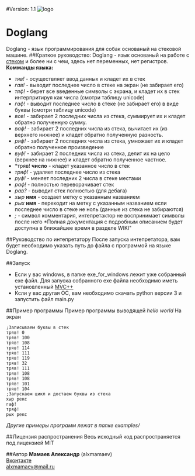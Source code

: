 #Version: 1.1
![logo](https://pp.vk.me/c633117/v633117884/39c64/C8eZ4cBRAzU.jpg)
# Doglang
Doglang - язык программирования для собак основаный на стековой машине.
##Краткое руководство:
Doglang - язык основаный на работе с [стеком](https://ru.wikipedia.org/wiki/%D0%A1%D1%82%D0%B5%D0%BA) и более ни с чем, здесь нет переменных, нет регистров.
<br>**Комманды языка:**
* *тяв!* - осуществляет ввод данных и кладет их в стек
* *гав!* - выводит последнее число в стеке на экран (не забирает его)
* *тяф!* - берет все введенные символы с экрана, и кладет их в стек интерпритируя как числа (смотри таблицу unicode)
* *гаф!* - выводит последнее число в стеке (не забирает его) в виде буквы (смотри таблицу unicode) 
* *вов!* - забирает 2 последних числа из стека, суммирует их и кладет обратно полученную сумму.
* *ваф!* - забирает 2 последних числа из стека, вычитает их (из верхнего нижнее) и кладет обратно полученную разность.
* *ряф!* -  забирает 2 последних числа из стека, умножает их и кладет обратно полученное произведение
* *вуф!* - забирает 2 последних числа из стека, делит их на цело (верхнее на нижнее) и кладет обратно полученное частное.
* *тряв! **число** - кладет указанное число в стек
* *тряф!* - удаляет последнее число из стека
* *руф!* - меняет последних 2 числа в стеке местами
* *раф!* - полностью переворачивает стек
* *рав?* - выводит стек полностью (для дебага)
* *хыр* **имя** - создает метку с указанным названием
* *рых* **имя** - переходит на метку с указанным названием если последнее число в стеке не ноль (данные из стека не забираются)
* *;* - символ комментария, интепретактор не воспринимает символы после него
*Полная документация с подробным описанием будет доступна в ближайшее время в разделе WIKI"

##Руководство по интепретатору
После запуска интепретатора, вам будет необходимо указать путь до файла с программой на языке Doglang.

##Запуск
* Если у вас windows, в папке exe_for_windows лежит уже собранный exe файл. Для запуска собранного exe файла необходимо иметь установленный [MVC++](https://www.microsoft.com/ru-RU/download/details.aspx?id=5555)
* Ксли у вас другая ОС, вам необходимо скачать python версии 3 и запустить файл main.py

##Пример программы
Пример программы выводящей *hello world* На экран
```
;Записываем буквы в стек
тряв! 0
тряв! 100
тряв! 108
тряв! 114
тряв! 111
тряв! 119
тряв! 32
тряв! 111
тряв! 108
тряв! 108
тряв! 101
тряв! 104
;Запускаем цикл и достаем буквы из стека
хыр рекс
гаф!
тряф!
рых рекс
```
*Другие примеры программ лежат в папке examples/*

##Лицензия распространения
Весь исходный код распространяется под лицензией MIT

##Автор
**Мамаев Александр** (alxmamaev)
<br>[Вконтакте](https://new.vk.com/alex__mamaev)
<br>alxmamaev@mail.ru 

